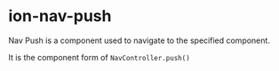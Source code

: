 # ion-nav-push

Nav Push is a component used to navigate to the specified component.

It is the component form of `NavController.push()`


